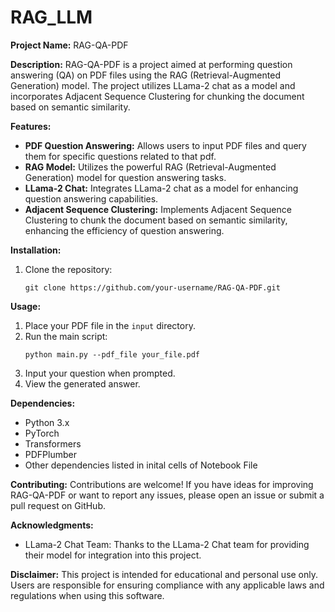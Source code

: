 # RAG_LLM
**Project Name:** RAG-QA-PDF

**Description:**
RAG-QA-PDF is a project aimed at performing question answering (QA) on PDF files using the RAG (Retrieval-Augmented Generation) model. The project utilizes LLama-2 chat as a model and incorporates Adjacent Sequence Clustering for chunking the document based on semantic similarity.

**Features:**
- **PDF Question Answering:** Allows users to input PDF files and query them for specific questions related to that pdf.
- **RAG Model:** Utilizes the powerful RAG (Retrieval-Augmented Generation) model for question answering tasks.
- **LLama-2 Chat:** Integrates LLama-2 chat as a model for enhancing question answering capabilities.
- **Adjacent Sequence Clustering:** Implements Adjacent Sequence Clustering to chunk the document based on semantic similarity, enhancing the efficiency of question answering.

**Installation:**
1. Clone the repository:
   ```
   git clone https://github.com/your-username/RAG-QA-PDF.git
   ```

**Usage:**
1. Place your PDF file in the `input` directory.
2. Run the main script:
   ```
   python main.py --pdf_file your_file.pdf
   ```
3. Input your question when prompted.
4. View the generated answer.

**Dependencies:**
- Python 3.x
- PyTorch
- Transformers
- PDFPlumber
- Other dependencies listed in inital cells of Notebook File

**Contributing:**
Contributions are welcome! If you have ideas for improving RAG-QA-PDF or want to report any issues, please open an issue or submit a pull request on GitHub.

**Acknowledgments:**
- LLama-2 Chat Team: Thanks to the LLama-2 Chat team for providing their model for integration into this project.

**Disclaimer:**
This project is intended for educational and personal use only. Users are responsible for ensuring compliance with any applicable laws and regulations when using this software.
